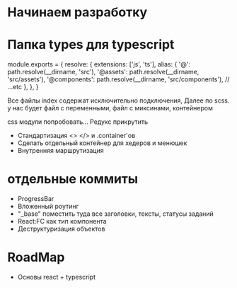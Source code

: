 # Начинаем разработку

# Папка types для typescript

module.exports = {
 resolve: {
   extensions: ['js', 'ts'],
   alias: {
     '@': path.resolve(__dirname, 'src'),
     '@assets': path.resolve(__dirname, 'src/assets'),
     '@components': path.resolve(__dirname, 'src/components'),
     // ...etc
   },
  },
 }

Все файлы index содержат исключительно подключения,
Далее по scss. 
у нас будет файл с переменными, файл с миксинами, контейнером

css модули попробовать... Редукс прикрутить 

- Стандартизация <> </> и .container'ов 
- Сделать отдельный контейнер для хедеров и менюшек
- Внутренняя маршрутизация 

# отдельные коммиты
- ProgressBar
- Вложенный роутинг
- "_base" поместить туда все заголовки, тексты, статусы заданий
- React:FC как тип компонента
- Деструктуризация объектов

# RoadMap
- Основы react + typescript